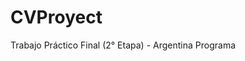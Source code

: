 # CVProyect
Trabajo Práctico Final (2° Etapa) - Argentina Programa
<!-- ésta es la primera prueba sobre el portafolio a entregar en Argentina Programa -->
